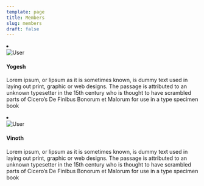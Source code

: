 ```yaml
---
template: page
title: Members
slug: members
draft: false
---
```


<li class="member-list-item">
  <div>
    <img
      src="https://writersark.com/media/user.svg"
      alt="User"
      class="list-item-image"
    />
  </div>
  <div class="list-item-content">
    <h4>Yogesh</h4>
    <p>
      Lorem ipsum, or lipsum as it is sometimes known, is dummy text used in
      laying out print, graphic or web designs. The passage is attributed to
      an unknown typesetter in the 15th century who is thought to have
      scrambled parts of Cicero’s De Finibus Bonorum et Malorum for use in a
      type specimen book
    </p>
  </div>
</li>

<li class="member-list-item">
  <div>
    <img
      src="https://writersark.com/media/user.svg"
      alt="User"
      class="list-item-image"
    />
  </div>
  <div class="list-item-content">
    <h4>Vinoth</h4>
    <p>
      Lorem ipsum, or lipsum as it is sometimes known, is dummy text used in
      laying out print, graphic or web designs. The passage is attributed to
      an unknown typesetter in the 15th century who is thought to have
      scrambled parts of Cicero’s De Finibus Bonorum et Malorum for use in a
      type specimen book
    </p>
  </div>
</li>
